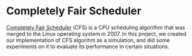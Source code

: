 # Completely Fair Scheduler
[Completely Fair Scheduler](https://en.wikipedia.org/wiki/Completely_Fair_Scheduler) (CFS) is a CPU scheduling algorithm that was merged to the Linux operating system in 2007. In this project, we created our implementation of CFS algorihm as a simulation, and did some experiments on it to evaluate its performance in certain situations.
